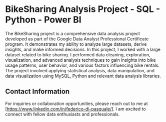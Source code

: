 # BikeSharing Analysis Project - SQL - Python - Power BI

The BikeSharing project is a comprehensive data analysis project developed as part of the Google Data Analyst Professional Certificate program. It demonstrates my ability to analyze large datasets, derive insights, and make informed decisions. In this project, I worked with a large dataset related to bike sharing. I performed data cleaning, exploration, visualization, and advanced analysis techniques to gain insights into bike usage patterns, user behavior, and various factors influencing bike rentals. The project involved applying statistical analysis, data manipulation, and data visualization using MySQL, Python and relevant data analysis libraries.


## Contact Information

For inquiries or collaboration opportunities, please reach out to me at [https://www.linkedin.com/in/federico-di-pasquale/]. I am excited to connect with fellow data enthusiasts and professionals.

